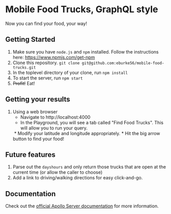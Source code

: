 # Mobile Food Trucks, GraphQL style

Now you can find your food, your way!

## Getting Started

1. Make sure you have `node.js` and `npm` installed. Follow the instructions here: https://www.npmjs.com/get-npm
1. Clone this repository. `git clone git@github.com:eburke56/mobile-food-trucks.git`
1. In the toplevel directory of your clone, run `npm install`
1. To start the server, run `npm start`
1. ~~Profit!~~ Eat!

## Getting your results

1. Using a web browser
   * Navigate to http://localhost:4000
   * In the Playground, you will see a tab called "Find Food Trucks". This will allow you to run your query.
   <image>
   * Modify your latitude and longitude appropriately.
   * Hit the big arrow button to find your food!

## Future features

1. Parse out the `dayshours` and only return those trucks that are open at the current time (or allow the caller to choose)
1. Add a link to driving/walking directions for easy click-and-go. 

## Documentation

Check out the [official Apollo Server documentation](https://www.apollographql.com/docs/apollo-server/v2/) for more information.
